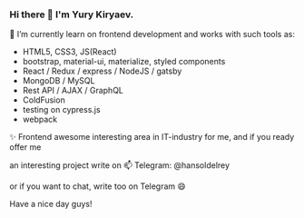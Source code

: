 ### Hi there 👋  I'm Yury Kiryaev.

🌱 I’m currently learn on frontend development and works with such tools as: 
- HTML5, CSS3, JS(React)
- bootstrap, material-ui, materialize, styled components
- React / Redux / express / NodeJS / gatsby
- MongoDB / MySQL
- Rest API / AJAX / GraphQL
- ColdFusion
- testing on cypress.js
- webpack

✨ Frontend awesome interesting area in IT-industry for me, and if you ready offer me 

an interesting project write on 📫 Telegram: @hansoldelrey

or if you want to chat, write too on Telegram 😄



Have a nice day guys!
<!--
**Hansol46/Hansol46** is a ✨ _special_ ✨ repository because its `README.md` (this file) appears on your GitHub profile.

Here are some ideas to get you started:

- 🔭 I’m currently working on ...
- 🌱 I’m currently learning ...
- 👯 I’m looking to collaborate on ...
- 🤔 I’m looking for help with ...
- 💬 Ask me about ...
- 📫 How to reach me: ...
- 😄 Pronouns: ...
- ⚡ Fun fact: ...
-->
